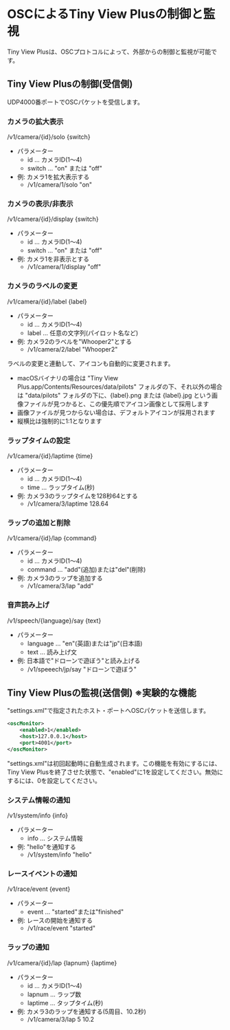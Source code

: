 # OSCによるTiny View Plusの制御と監視

Tiny View Plusは、OSCプロトコルによって、外部からの制御と監視が可能です。

## Tiny View Plusの制御(受信側)

UDP4000番ポートでOSCパケットを受信します。

### カメラの拡大表示

/v1/camera/{id}/solo {switch}

- パラメーター
  - id ... カメラID(1～4)
  - switch ... "on" または "off"
- 例: カメラ1を拡大表示する
  - /v1/camera/1/solo "on"

### カメラの表示/非表示

/v1/camera/{id}/display {switch}

- パラメーター
  - id ... カメラID(1～4)
  - switch ... "on" または "off"
- 例: カメラ1を非表示とする
  - /v1/camera/1/display "off"

### カメラのラベルの変更

/v1/camera/{id}/label {label}

- パラメーター
  - id ... カメラID(1～4)
  - label ... 任意の文字列(パイロット名など)
- 例: カメラ2のラベルを"Whooper2"とする
  - /v1/camera/2/label "Whooper2"

ラベルの変更と連動して、アイコンも自動的に変更されます。

- macOSバイナリの場合は "Tiny View Plus.app/Contents/Resources/data/pilots" フォルダの下、それ以外の場合は "data/pilots" フォルダの下に、{label}.png または {label}.jpg という画像ファイルが見つかると、この優先順でアイコン画像として採用します
- 画像ファイルが見つからない場合は、デフォルトアイコンが採用されます
- 縦横比は強制的に1:1となります

### ラップタイムの設定

/v1/camera/{id}/laptime {time}

- パラメーター
  - id ... カメラID(1～4)
  - time ... ラップタイム(秒)
- 例: カメラ3のラップタイムを128秒64とする
  - /v1/camera/3/laptime 128.64

### ラップの追加と削除

/v1/camera/{id}/lap {command}

- パラメーター
  - id ... カメラID(1～4)
  - command ... "add"(追加)または"del"(削除)
- 例: カメラ3のラップを追加する
  - /v1/camera/3/lap "add"

### 音声読み上げ

/v1/speech/{language}/say {text}

- パラメーター
  - language ... "en"(英語)または"jp"(日本語)
  - text ... 読み上げ文
- 例: 日本語で"ドローンで遊ぼう"と読み上げる
  - /v1/speeech/jp/say "ドローンで遊ぼう"

## Tiny View Plusの監視(送信側) ※実験的な機能

"settings.xml"で指定されたホスト・ポートへOSCパケットを送信します。

```xml
<oscMonitor>
    <enabled>1</enabled>
    <host>127.0.0.1</host>
    <port>4001</port>
</oscMonitor>
```

"settings.xml"は初回起動時に自動生成されます。この機能を有効にするには、Tiny View Plusを終了させた状態で、"enabled"に1を設定してください。無効にするには、0を設定してください。

### システム情報の通知

/v1/system/info {info}

- パラメーター
  - info ... システム情報
- 例: "hello"を通知する
  - /v1/system/info "hello"

### レースイベントの通知

/v1/race/event {event}

- パラメーター
  - event ... "started"または"finished"
- 例: レースの開始を通知する
  - /v1/race/event "started"

### ラップの通知

/v1/camera/{id}/lap {lapnum} {laptime}

- パラメーター
  - id ... カメラID(1～4)
  - lapnum ... ラップ数
  - laptime ... タップタイム(秒)
- 例: カメラ3のラップを通知する(5周目、10.2秒)
  - /v1/camera/3/lap 5 10.2